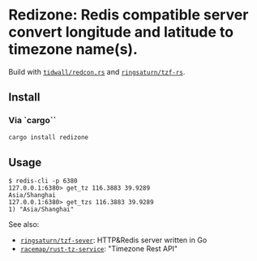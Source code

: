 # Redizone: Redis compatible server convert longitude and latitude to timezone name(s).

Build with [`tidwall/redcon.rs`](https://github.com/tidwall/redcon.rs) and
[`ringsaturn/tzf-rs`](https://github.com/ringsaturn/tzf-rs).

## Install

### Via `cargo``

```bash
cargo install redizone
```

## Usage

```console
$ redis-cli -p 6380
127.0.0.1:6380> get_tz 116.3883 39.9289
Asia/Shanghai
127.0.0.1:6380> get_tzs 116.3883 39.9289
1) "Asia/Shanghai"
```

See also:

- [`ringsaturn/tzf-sever`](https://github.com/ringsaturn/tzf-server): HTTP&Redis
  server written in Go
- [`racemap/rust-tz-service`](https://github.com/racemap/rust-tz-service):
  "Timezone Rest API"
